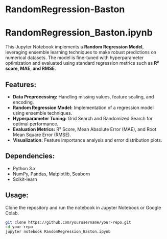 # RandomRegression-Baston


# RandomRegression_Baston.ipynb

This Jupyter Notebook implements a **Random Regression Model**, leveraging ensemble learning techniques to make robust predictions on numerical datasets. The model is fine-tuned with hyperparameter optimization and evaluated using standard regression metrics such as **R² score, MAE, and RMSE**.

## Features:
- **Data Preprocessing:** Handling missing values, feature scaling, and encoding.
- **Random Regression Model:** Implementation of a regression model using ensemble techniques.
- **Hyperparameter Tuning:** Grid Search and Randomized Search for optimal performance.
- **Evaluation Metrics:** R² Score, Mean Absolute Error (MAE), and Root Mean Square Error (RMSE).
- **Visualization:** Feature importance analysis and error distribution plots.

## Dependencies:
- Python 3.x
- NumPy, Pandas, Matplotlib, Seaborn
- Scikit-learn

## Usage:
Clone the repository and run the notebook in Jupyter Notebook or Google Colab.

```bash
git clone https://github.com/yourusername/your-repo.git
cd your-repo
jupyter notebook RandomRegression_Baston.ipynb
```


